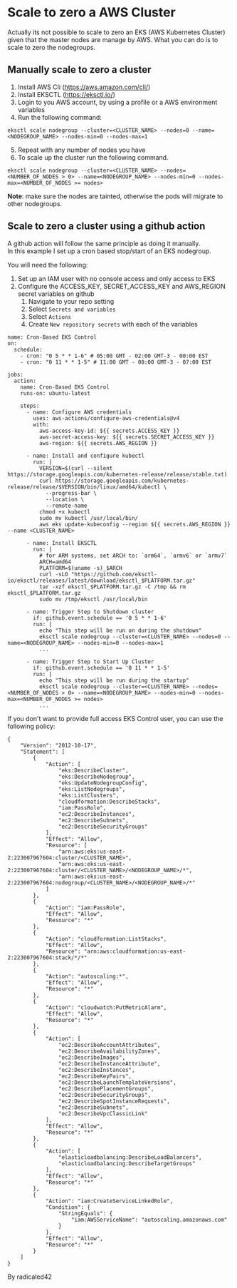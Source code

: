 # Scale to zero a AWS Cluster

Actually its not possible to scale to zero an EKS (AWS Kubernetes Cluster) given that the master nodes are manage by AWS.
What you can do is to scale to zero the nodegroups.

## Manually scale to zero a cluster

1. Install AWS Cli (https://aws.amazon.com/cli/)
2. Install EKSCTL (https://eksctl.io/)
3. Login to you AWS account, by using a profile or a AWS environment variables
4. Run the following command:

```
eksctl scale nodegroup --cluster=<CLUSTER_NAME> --nodes=0 --name=<NODEGROUP_NAME> --nodes-min=0 --nodes-max=1
```
5. Repeat with any number of nodes you have
6. To scale up the cluster run the following command.

```
eksctl scale nodegroup --cluster=<CLUSTER_NAME> --nodes=<NUMBER_OF_NODES > 0> --name=<NODEGROUP_NAME> --nodes-min=0 --nodes-max=<NUMBER_OF_NODES >= nodes>
```
   
**Note**: make sure the nodes are tainted, otherwise the pods will migrate to other nodegroups.

## Scale to zero a cluster using a github action

A github action will follow the same principle as doing it manually.  
In this example I set up a cron based stop/start of an EKS nodegroup.

You will need the following:
1. Set up an IAM user with no console access and only access to EKS
2. Configure the ACCESS_KEY, SECRET_ACCESS_KEY and AWS_REGION secret variables on github
   1. Navigate to your repo setting
   2. Select `Secrets and variables`
   3. Select `Actions`
   4. Create `New repository secrets` with each of the variables

```
name: Cron-Based EKS Control
on:
  schedule:
    - cron: "0 5 * * 1-6" # 05:00 GMT - 02:00 GMT-3 - 00:00 EST
    - cron: "0 11 * * 1-5" # 11:00 GMT - 08:00 GMT-3 - 07:00 EST

jobs:
  action:
    name: Cron-Based EKS Control
    runs-on: ubuntu-latest

    steps:
      - name: Configure AWS credentials
        uses: aws-actions/configure-aws-credentials@v4
        with:
          aws-access-key-id: ${{ secrets.ACCESS_KEY }}
          aws-secret-access-key: ${{ secrets.SECRET_ACCESS_KEY }}
          aws-region: ${{ secrets.AWS_REGION }}

      - name: Install and configure kubectl
        run: |
          VERSION=$(curl --silent https://storage.googleapis.com/kubernetes-release/release/stable.txt)
          curl https://storage.googleapis.com/kubernetes-release/release/$VERSION/bin/linux/amd64/kubectl \
            --progress-bar \
            --location \
            --remote-name
          chmod +x kubectl
          sudo mv kubectl /usr/local/bin/
          aws eks update-kubeconfig --region ${{ secrets.AWS_REGION }} --name <CLUSTER_NAME>

      - name: Install EKSCTL
        run: |
          # for ARM systems, set ARCH to: `arm64`, `armv6` or `armv7`
          ARCH=amd64
          PLATFORM=$(uname -s)_$ARCH
          curl -sLO "https://github.com/eksctl-io/eksctl/releases/latest/download/eksctl_$PLATFORM.tar.gz"
          tar -xzf eksctl_$PLATFORM.tar.gz -C /tmp && rm eksctl_$PLATFORM.tar.gz
          sudo mv /tmp/eksctl /usr/local/bin

      - name: Trigger Step to Shutdown cluster
        if: github.event.schedule == '0 5 * * 1-6'
        run: |
          echo "This step will be run on during the shutdown"
          eksctl scale nodegroup --cluster=<CLUSTER_NAME> --nodes=0 --name=<NODEGROUP_NAME> --nodes-min=0 --nodes-max=1
          ...

      - name: Trigger Step to Start Up Cluster
        if: github.event.schedule == '0 11 * * 1-5'
        run: |
          echo "This step will be run during the startup"
          eksctl scale nodegroup --cluster=<CLUSTER_NAME> --nodes=<NUMBER_OF_NODES > 0> --name=<NODEGROUP_NAME> --nodes-min=0 --nodes-max=<NUMBER_OF_NODES >= nodes>
          ...
```

If you don't want to provide full access EKS Control user, you can use the following policy:

```
{
    "Version": "2012-10-17",
    "Statement": [
        {
            "Action": [
                "eks:DescribeCluster",
                "eks:DescribeNodegroup",
                "eks:UpdateNodegroupConfig",
                "eks:ListNodegroups",
                "eks:ListClusters",
                "cloudformation:DescribeStacks",
                "iam:PassRole",
                "ec2:DescribeInstances",
                "ec2:DescribeSubnets",
                "ec2:DescribeSecurityGroups"
            ],
            "Effect": "Allow",
            "Resource": [
                "arn:aws:eks:us-east-2:223007967604:cluster/<CLUSTER_NAME>",
                "arn:aws:eks:us-east-2:223007967604:cluster/<CLUSTER_NAME>/<NODEGROUP_NAME>/*",
                "arn:aws:eks:us-east-2:223007967604:nodegroup/<CLUSTER_NAME>/<NODEGROUP_NAME>/*"
            ]
        },
        {
            "Action": "iam:PassRole",
            "Effect": "Allow",
            "Resource": "*"
        },
        {
            "Action": "cloudformation:ListStacks",
            "Effect": "Allow",
            "Resource": "arn:aws:cloudformation:us-east-2:223007967604:stack/*/*"
        },
        {
            "Action": "autoscaling:*",
            "Effect": "Allow",
            "Resource": "*"
        },
        {
            "Action": "cloudwatch:PutMetricAlarm",
            "Effect": "Allow",
            "Resource": "*"
        },
        {
            "Action": [
                "ec2:DescribeAccountAttributes",
                "ec2:DescribeAvailabilityZones",
                "ec2:DescribeImages",
                "ec2:DescribeInstanceAttribute",
                "ec2:DescribeInstances",
                "ec2:DescribeKeyPairs",
                "ec2:DescribeLaunchTemplateVersions",
                "ec2:DescribePlacementGroups",
                "ec2:DescribeSecurityGroups",
                "ec2:DescribeSpotInstanceRequests",
                "ec2:DescribeSubnets",
                "ec2:DescribeVpcClassicLink"
            ],
            "Effect": "Allow",
            "Resource": "*"
        },
        {
            "Action": [
                "elasticloadbalancing:DescribeLoadBalancers",
                "elasticloadbalancing:DescribeTargetGroups"
            ],
            "Effect": "Allow",
            "Resource": "*"
        },
        {
            "Action": "iam:CreateServiceLinkedRole",
            "Condition": {
                "StringEquals": {
                    "iam:AWSServiceName": "autoscaling.amazonaws.com"
                }
            },
            "Effect": "Allow",
            "Resource": "*"
        }
    ]
}
```

By radicaled42
